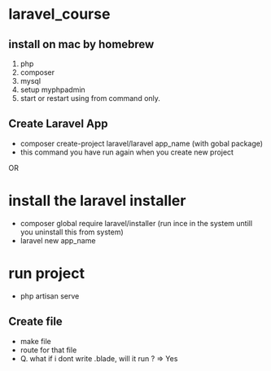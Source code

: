 # laravel_course

## install on mac by homebrew
1. php
2. composer
3. mysql
4. setup myphpadmin
5. start or restart using from command only.

## Create Laravel App
- composer create-project laravel/laravel app_name (with gobal package)
- this command you have run again when you create new project

OR

# install the laravel installer
- composer global require laravel/installer (run ince in the system untill you uninstall this from system)
- laravel new app_name

# run project
- php artisan serve

## Create file
- make file
- route for that file
- Q. what if i dont write .blade, will it run ? => Yes
